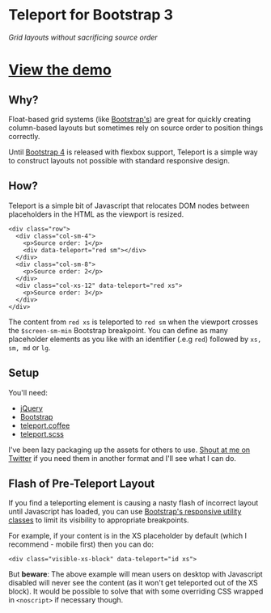 # Teleport for Bootstrap 3

_Grid layouts without sacrificing source order_

# [View the demo](http://samrayner.github.io/teleport)

## Why?

Float-based grid systems (like [Bootstrap's][bsgs]) are great for quickly creating
column-based layouts but sometimes rely on source order to position things correctly.

Until [Bootstrap 4][bs4] is released with flexbox support, Teleport is a simple way to
construct layouts not possible with standard responsive design.

[bs4]: http://v4-alpha.getbootstrap.com/
[bsgs]: http://getbootstrap.com/css/

## How?

Teleport is a simple bit of Javascript that relocates DOM nodes between
placeholders in the HTML as the viewport is resized.

    <div class="row">
      <div class="col-sm-4">
        <p>Source order: 1</p>
        <div data-teleport="red sm"></div>
      </div>
      <div class="col-sm-8">
        <p>Source order: 2</p>
      </div>
      <div class="col-xs-12" data-teleport="red xs">
        <p>Source order: 3</p>
      </div>
    </div>

The content from `red xs` is teleported to `red sm` when the viewport crosses the
`$screen-sm-min` Bootstrap breakpoint. You can define as many placeholder elements as you
like with an identifier (.e.g `red`) followed by `xs, sm, md` or `lg`.

## Setup

You'll need:

- [jQuery](https://jquery.com/)
- [Bootstrap](http://getbootstrap.com/)
- [teleport.coffee](https://raw.githubusercontent.com/samrayner/teleport/source/source/assets/javascripts/teleport.coffee)
- [teleport.scss](https://raw.githubusercontent.com/samrayner/teleport/source/source/assets/stylesheets/teleport.scss)

I've been lazy packaging up the assets for others to use. [Shout at me on Twitter][tw] if you need them in another format and I'll see what I can do.

## Flash of Pre-Teleport Layout

If you find a teleporting element is causing a nasty flash of incorrect layout until Javascript has loaded, you can use [Bootstrap's responsive utility classes][util] to limit its visibility to appropriate breakpoints.

For example, if your content is in the XS placeholder by default (which I recommend - mobile first) then you can do:

    <div class="visible-xs-block" data-teleport="id xs">

But **beware**: The above example will mean users on desktop with Javascript disabled will never see the content (as it won't get teleported out of the XS block). It would be possible to solve that with some overriding CSS wrapped in `<noscript>` if necessary though.

[util]: http://getbootstrap.com/css/#responsive-utilities
[tw]: http://twitter.com/samrayner
